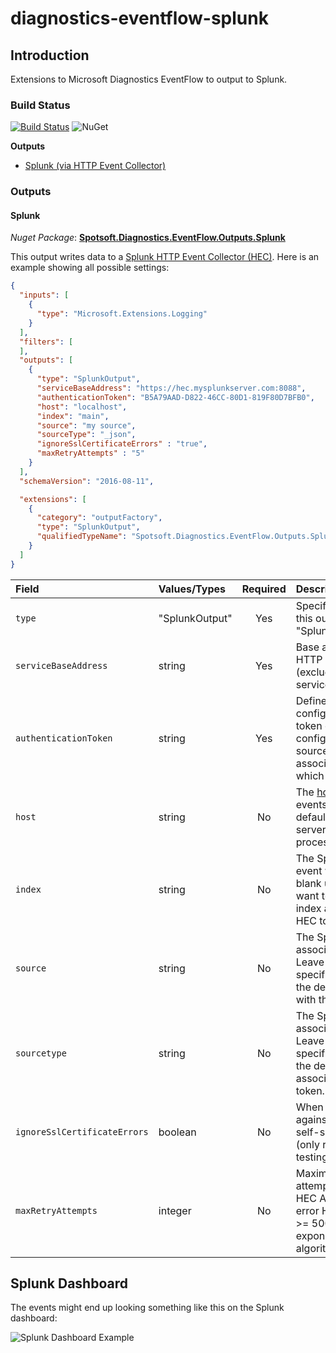 # diagnostics-eventflow-splunk

## Introduction
Extensions to Microsoft Diagnostics EventFlow to output to Splunk.

### Build Status
[![Build Status](https://dev.azure.com/hortha/Public/_apis/build/status/hortha.diagnostics-eventflow-splunk)](https://dev.azure.com/hortha/Public/_build/latest?definitionId=1) 
![NuGet](https://img.shields.io/nuget/v/Spotsoft.Diagnostics.EventFlow.Outputs.Splunk.svg)


**Outputs**
- [Splunk (via HTTP Event Collector)](#splunk)

### Outputs

#### Splunk
*Nuget Package*: [**Spotsoft.Diagnostics.EventFlow.Outputs.Splunk**](https://www.nuget.org/packages/Spotsoft.Diagnostics.EventFlow.Outputs.Splunk/)

This output writes data to a [Splunk HTTP Event Collector (HEC)](http://docs.splunk.com/Documentation/Splunk/latest/Data/AboutHEC). Here is an example showing all possible settings:
```json
{
  "inputs": [
    {
      "type": "Microsoft.Extensions.Logging"
    }
  ],
  "filters": [
  ],
  "outputs": [
    {
      "type": "SplunkOutput",
      "serviceBaseAddress": "https://hec.mysplunkserver.com:8088",
      "authenticationToken": "B5A79AAD-D822-46CC-80D1-819F80D7BFB0",
      "host": "localhost",
      "index": "main",
      "source": "my source",
      "sourceType": "_json",
      "ignoreSslCertificateErrors" : "true",
      "maxRetryAttempts" : "5"
    }
  ],
  "schemaVersion": "2016-08-11",

  "extensions": [
    {
      "category": "outputFactory",
      "type": "SplunkOutput",
      "qualifiedTypeName": "Spotsoft.Diagnostics.EventFlow.Outputs.Splunk.SplunkOutputFactory, Spotsoft.Diagnostics.EventFlow.Outputs.Splunk"
    }
  ]
}
```
| Field | Values/Types | Required | Description |
| :---- | :-------------- | :------: | :---------- |
| `type` | "SplunkOutput" | Yes | Specifies the output type. For this output, it must be "SplunkOutput". |
| `serviceBaseAddress` | string | Yes | Base address for the Splunk HTTP Event Collector (HEC) (excluding the API URI e.g. services/collector/event/1.0). |
| `authenticationToken` | string | Yes | Defines the [HEC token](http://docs.splunk.com/Documentation/Splunk/latest/Data/UsetheHTTPEventCollector#About_Event_Collector_tokens) as configured in Splunk. This token can be used to configure the default index, source and sourcetype associated with all events which use it. |
| `host` | string | No | The [host](http://docs.splunk.com/Splexicon:Host) associated with the events. If left blank this will default to the name of the server which is executing the process using EventFlow. |
| `index` | string | No | The Splunk [index](http://docs.splunk.com/Splexicon:Index) where the event will be stored. Leave blank unless you specifically want to override the default index associated with the HEC token. |
| `source` | string | No | The Splunk [source](https://docs.splunk.com/Splexicon:Source) associated with the event. Leave blank unless you specifically want to override the default source associated with the HEC token. |
| `sourcetype` | string | No | The Splunk [source type](https://docs.splunk.com/Splexicon:Sourcetype) associated with the event. Leave blank unless you specifically want to override the default source type associated with the HEC token. |
| `ignoreSslCertificateErrors` | boolean | No | When set to true can be used against a Splunk HEC with a self-signed SSL certificate (only recommended for testing purposes). |
| `maxRetryAttempts` | integer | No | Maximum number of attempts to call the Splunk HEC API if it returns a server error HTTP Status Code (i.e. >= 500). This uses an exponential backoff algorithm. |

## Splunk Dashboard

The events might end up looking something like this on the Splunk dashboard:

![Splunk Dashboard Example](https://github.com/hortha/diagnostics-eventflow-splunk/blob/master/src/SplunkOutputNetCoreConsoleTest/SplunkOutputScreenshot.png)
